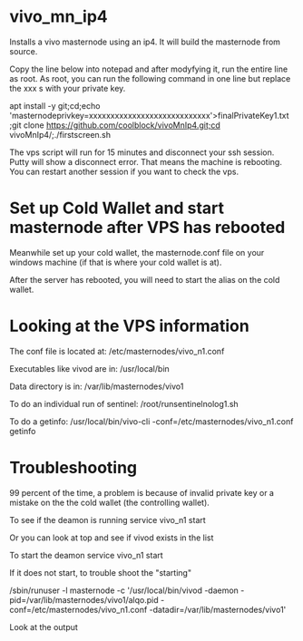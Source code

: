# vivo_mn_ip4

Installs a vivo masternode using an ip4. It will build the masternode from source.

Copy the line below into notepad and after modyfying it, run the entire line as root.
As root, you can run the following command in one line but replace the xxx s with your private key.

apt install -y git;cd;echo 'masternodeprivkey=xxxxxxxxxxxxxxxxxxxxxxxxxxxx'>finalPrivateKey1.txt ;git clone https://github.com/coolblock/vivoMnIp4.git;cd vivoMnIp4/;./firstscreen.sh

The vps script will run for 15 minutes and disconnect your ssh session. Putty will show a disconnect error. That means the machine is rebooting. You can restart another session if you want to check the vps.

# Set up Cold Wallet and start masternode after VPS has rebooted

Meanwhile set up your cold wallet, the masternode.conf file on your windows machine (if that is where your cold wallet is at).

After the server has rebooted, you will need to start the alias on the cold wallet.


# Looking at the VPS information

The conf file is located at:
/etc/masternodes/vivo_n1.conf

Executables like vivod are in:
/usr/local/bin

Data directory is in:
/var/lib/masternodes/vivo1

To do an individual run of sentinel:
/root/runsentinelnolog1.sh

To do a getinfo:
/usr/local/bin/vivo-cli -conf=/etc/masternodes/vivo_n1.conf getinfo

# Troubleshooting

99 percent of the time, a problem is because of invalid private key or a mistake on the the cold wallet (the controlling wallet).

To see if the deamon is running
service vivo_n1 start

Or you can look at top and see if vivod exists in the list

To start the deamon
service vivo_n1 start

If it does not start, to trouble shoot the "starting"

/sbin/runuser -l masternode -c '/usr/local/bin/vivod -daemon -pid=/var/lib/masternodes/vivo1/alqo.pid -conf=/etc/masternodes/vivo_n1.conf -datadir=/var/lib/masternodes/vivo1'

Look at the output


